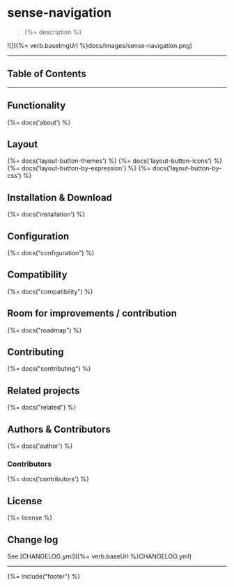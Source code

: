 # sense-navigation
> {%= description %}

![]({%= verb.baseImgUrl %}docs/images/sense-navigation.png)

---
## Table of Contents

<!-- toc -->

---

## Functionality
{%= docs('about') %}

## Layout
{%= docs('layout-button-themes') %}
{%= docs('layout-button-icons') %}
{%= docs('layout-button-by-expression') %}
{%= docs('layout-button-by-css') %}

## Installation & Download
{%= docs('installation') %}

## Configuration
{%= docs("configuration") %}

## Compatibility
{%= docs("compatibility") %}

## Room for improvements / contribution
{%= docs("roadmap") %}

## Contributing
{%= docs("contributing") %}

## Related projects
{%= docs("related") %}

## Authors & Contributors
{%= docs('author') %}

### Contributors
{%= docs('contributors') %}

## License
{%= license %}

## Change log
See [CHANGELOG.yml]({%= verb.baseUrl %}CHANGELOG.yml)  

***

{%= include("footer") %}
